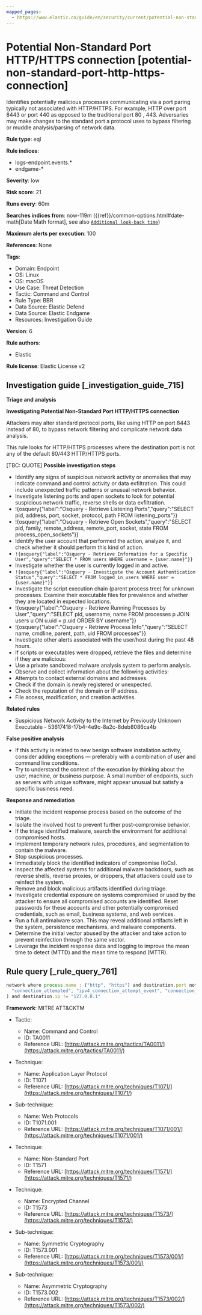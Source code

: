 ```yaml
---
mapped_pages:
  - https://www.elastic.co/guide/en/security/current/potential-non-standard-port-http-https-connection.html
---
```


# Potential Non-Standard Port HTTP/HTTPS connection [potential-non-standard-port-http-https-connection]

Identifies potentially malicious processes communicating via a port paring typically not associated with HTTP/HTTPS. For example, HTTP over port 8443 or port 440 as opposed to the traditional port 80 , 443. Adversaries may make changes to the standard port a protocol uses to bypass filtering or muddle analysis/parsing of network data.

**Rule type**: eql

**Rule indices**:

* logs-endpoint.events.*
* endgame-*

**Severity**: low

**Risk score**: 21

**Runs every**: 60m

**Searches indices from**: now-119m ({{ref}}/common-options.html#date-math[Date Math format], see also [`Additional look-back time`](docs-content://solutions/security/detect-and-alert/create-detection-rule.md#rule-schedule))

**Maximum alerts per execution**: 100

**References**: None

**Tags**:

* Domain: Endpoint
* OS: Linux
* OS: macOS
* Use Case: Threat Detection
* Tactic: Command and Control
* Rule Type: BBR
* Data Source: Elastic Defend
* Data Source: Elastic Endgame
* Resources: Investigation Guide

**Version**: 6

**Rule authors**:

* Elastic

**Rule license**: Elastic License v2

## Investigation guide [_investigation_guide_715]

**Triage and analysis**

**Investigating Potential Non-Standard Port HTTP/HTTPS connection**

Attackers may alter standard protocol ports, like using HTTP on port 8443 instead of 80, to bypass network filtering and complicate network data analysis.

This rule looks for HTTP/HTTPS processes where the destination port is not any of the default 80/443 HTTP/HTTPS ports.

[TBC: QUOTE]
**Possible investigation steps**

* Identify any signs of suspicious network activity or anomalies that may indicate command and control activity or data exfiltration. This could include unexpected traffic patterns or unusual network behavior.
* Investigate listening ports and open sockets to look for potential suspicious network traffic, reverse shells or data exfiltration.
* !{osquery{"label":"Osquery - Retrieve Listening Ports","query":"SELECT pid, address, port, socket, protocol, path FROM listening_ports"}}
* !{osquery{"label":"Osquery - Retrieve Open Sockets","query":"SELECT pid, family, remote_address, remote_port, socket, state FROM process_open_sockets"}}
* Identify the user account that performed the action, analyze it, and check whether it should perform this kind of action.
* `!{osquery{"label":"Osquery - Retrieve Information for a Specific User","query":"SELECT * FROM users WHERE username = {user.name}"}}`
* Investigate whether the user is currently logged in and active.
* `!{osquery{"label":"Osquery - Investigate the Account Authentication Status","query":"SELECT * FROM logged_in_users WHERE user = {user.name}"}}`
* Investigate the script execution chain (parent process tree) for unknown processes. Examine their executable files for prevalence and whether they are located in expected locations.
* !{osquery{"label":"Osquery - Retrieve Running Processes by User","query":"SELECT pid, username, name FROM processes p JOIN users u ON u.uid = p.uid ORDER BY username"}}
* !{osquery{"label":"Osquery - Retrieve Process Info","query":"SELECT name, cmdline, parent, path, uid FROM processes"}}
* Investigate other alerts associated with the user/host during the past 48 hours.
* If scripts or executables were dropped, retrieve the files and determine if they are malicious:
* Use a private sandboxed malware analysis system to perform analysis.
* Observe and collect information about the following activities:
* Attempts to contact external domains and addresses.
* Check if the domain is newly registered or unexpected.
* Check the reputation of the domain or IP address.
* File access, modification, and creation activities.

**Related rules**

* Suspicious Network Activity to the Internet by Previously Unknown Executable - 53617418-17b4-4e9c-8a2c-8deb8086ca4b

**False positive analysis**

* If this activity is related to new benign software installation activity, consider adding exceptions — preferably with a combination of user and command line conditions.
* Try to understand the context of the execution by thinking about the user, machine, or business purpose. A small number of endpoints, such as servers with unique software, might appear unusual but satisfy a specific business need.

**Response and remediation**

* Initiate the incident response process based on the outcome of the triage.
* Isolate the involved host to prevent further post-compromise behavior.
* If the triage identified malware, search the environment for additional compromised hosts.
* Implement temporary network rules, procedures, and segmentation to contain the malware.
* Stop suspicious processes.
* Immediately block the identified indicators of compromise (IoCs).
* Inspect the affected systems for additional malware backdoors, such as reverse shells, reverse proxies, or droppers, that attackers could use to reinfect the system.
* Remove and block malicious artifacts identified during triage.
* Investigate credential exposure on systems compromised or used by the attacker to ensure all compromised accounts are identified. Reset passwords for these accounts and other potentially compromised credentials, such as email, business systems, and web services.
* Run a full antimalware scan. This may reveal additional artifacts left in the system, persistence mechanisms, and malware components.
* Determine the initial vector abused by the attacker and take action to prevent reinfection through the same vector.
* Leverage the incident response data and logging to improve the mean time to detect (MTTD) and the mean time to respond (MTTR).


## Rule query [_rule_query_761]

```js
network where process.name : ("http", "https") and destination.port not in (80, 443) and event.action in (
  "connection_attempted", "ipv4_connection_attempt_event", "connection_accepted", "ipv4_connection_accept_event"
) and destination.ip != "127.0.0.1"
```

**Framework**: MITRE ATT&CKTM

* Tactic:

    * Name: Command and Control
    * ID: TA0011
    * Reference URL: [https://attack.mitre.org/tactics/TA0011/](https://attack.mitre.org/tactics/TA0011/)

* Technique:

    * Name: Application Layer Protocol
    * ID: T1071
    * Reference URL: [https://attack.mitre.org/techniques/T1071/](https://attack.mitre.org/techniques/T1071/)

* Sub-technique:

    * Name: Web Protocols
    * ID: T1071.001
    * Reference URL: [https://attack.mitre.org/techniques/T1071/001/](https://attack.mitre.org/techniques/T1071/001/)

* Technique:

    * Name: Non-Standard Port
    * ID: T1571
    * Reference URL: [https://attack.mitre.org/techniques/T1571/](https://attack.mitre.org/techniques/T1571/)

* Technique:

    * Name: Encrypted Channel
    * ID: T1573
    * Reference URL: [https://attack.mitre.org/techniques/T1573/](https://attack.mitre.org/techniques/T1573/)

* Sub-technique:

    * Name: Symmetric Cryptography
    * ID: T1573.001
    * Reference URL: [https://attack.mitre.org/techniques/T1573/001/](https://attack.mitre.org/techniques/T1573/001/)

* Sub-technique:

    * Name: Asymmetric Cryptography
    * ID: T1573.002
    * Reference URL: [https://attack.mitre.org/techniques/T1573/002/](https://attack.mitre.org/techniques/T1573/002/)



